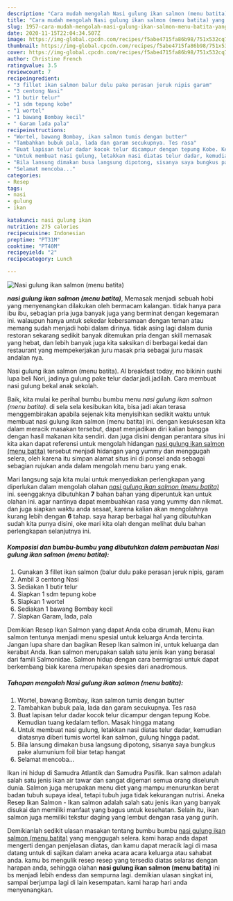 ```yaml
---
description: "Cara mudah mengolah Nasi gulung ikan salmon (menu batita) yang Lezat"
title: "Cara mudah mengolah Nasi gulung ikan salmon (menu batita) yang Lezat"
slug: 1957-cara-mudah-mengolah-nasi-gulung-ikan-salmon-menu-batita-yang-lezat
date: 2020-11-15T22:04:34.507Z
image: https://img-global.cpcdn.com/recipes/f5abe4715fa86b98/751x532cq70/nasi-gulung-ikan-salmon-menu-batita-foto-resep-utama.jpg
thumbnail: https://img-global.cpcdn.com/recipes/f5abe4715fa86b98/751x532cq70/nasi-gulung-ikan-salmon-menu-batita-foto-resep-utama.jpg
cover: https://img-global.cpcdn.com/recipes/f5abe4715fa86b98/751x532cq70/nasi-gulung-ikan-salmon-menu-batita-foto-resep-utama.jpg
author: Christine French
ratingvalue: 3.5
reviewcount: 7
recipeingredient:
- "3 fillet ikan salmon balur dulu pake perasan jeruk nipis garam"
- "3 centong Nasi"
- "1 butir telur"
- "1 sdm tepung kobe"
- "1 wortel"
- "1 bawang Bombay kecil"
- " Garam lada pala"
recipeinstructions:
- "Wortel, bawang Bombay, ikan salmon tumis dengan butter"
- "Tambahkan bubuk pala, lada dan garam secukupnya. Tes rasa"
- "Buat lapisan telur dadar kocok telur dicampur dengan tepung Kobe. Kemudian tuang kedalam teflon. Masak hingga matang"
- "Untuk membuat nasi gulung, letakkan nasi diatas telur dadar, kemudian diatasnya diberi tumis wortel ikan salmon, gulung hingga padat."
- "Bila lansung dimakan busa langsung dipotong, sisanya saya bungkus pake alumunium foil biar tetap hangat"
- "Selamat mencoba..."
categories:
- Resep
tags:
- nasi
- gulung
- ikan

katakunci: nasi gulung ikan 
nutrition: 275 calories
recipecuisine: Indonesian
preptime: "PT31M"
cooktime: "PT40M"
recipeyield: "2"
recipecategory: Lunch

---
```



![Nasi gulung ikan salmon (menu batita)](https://img-global.cpcdn.com/recipes/f5abe4715fa86b98/751x532cq70/nasi-gulung-ikan-salmon-menu-batita-foto-resep-utama.jpg)

<b><i>nasi gulung ikan salmon (menu batita)</i></b>, Memasak menjadi sebuah hobi yang menyenangkan dilakukan oleh bermacam kalangan. tidak hanya para ibu ibu, sebagian pria juga banyak juga yang berminat dengan kegemaran ini. walaupun hanya untuk sekedar kebersamaan dengan teman atau memang sudah menjadi hobi dalam dirinya. tidak asing lagi dalam dunia restoran sekarang sedikit banyak ditemukan pria dengan skill memasak yang hebat, dan lebih banyak juga kita saksikan di berbagai kedai dan restaurant yang mempekerjakan juru masak pria sebagai juru masak andalan nya.

Nasi gulung ikan salmon (menu batita). Al breakfast today, mo bikinin sushi lupa beli Nori, jadinya gulung pake telur dadar.jadi.jadilah. Cara membuat nasi gulung bekal anak sekolah.

Baik, kita mulai ke perihal bumbu bumbu menu <i>nasi gulung ikan salmon (menu batita)</i>. di sela sela kesibukan kita, bisa jadi akan terasa menggembirakan apabila sejenak kita menyisihkan sedikit waktu untuk membuat nasi gulung ikan salmon (menu batita) ini. dengan kesuksesan kita dalam meracik masakan tersebut, dapat menjadikan diri kalian bangga dengan hasil makanan kita sendiri. dan juga disini dengan perantara situs ini kita akan dapat referensi untuk mengolah hidangan <u>nasi gulung ikan salmon (menu batita)</u> tersebut menjadi hidangan yang yummy dan menggugah selera, oleh karena itu simpan alamat situs ini di ponsel anda sebagai sebagian rujukan anda dalam mengolah menu baru yang enak.


Mari langsung saja kita mulai untuk menyediakan perlengkapan yang diperlukan dalam mengolah olahan <u><i>nasi gulung ikan salmon (menu batita)</i></u> ini. seenggaknya dibutuhkan <b>7</b> bahan bahan yang diperuntuk kan untuk olahan ini. agar nantinya dapat membuahkan rasa yang yummy dan nikmat. dan juga siapkan waktu anda sesaat, karena kalian akan mengolahnya kurang lebih dengan <b>6</b> tahap. saya harap berbagai hal yang dibutuhkan sudah kita punya disini, oke mari kita olah dengan melihat dulu bahan perlengkapan selanjutnya ini.

<!--inarticleads1-->

##### Komposisi dan bumbu-bumbu yang dibutuhkan dalam pembuatan Nasi gulung ikan salmon (menu batita):

1. Gunakan 3 fillet ikan salmon (balur dulu pake perasan jeruk nipis, garam
1. Ambil 3 centong Nasi
1. Sediakan 1 butir telur
1. Siapkan 1 sdm tepung kobe
1. Siapkan 1 wortel
1. Sediakan 1 bawang Bombay kecil
1. Siapkan  Garam, lada, pala


Demikian Resep Ikan Salmon yang dapat Anda coba dirumah, Menu ikan salmon tentunya menjadi menu spesial untuk keluarga Anda tercinta. Jangan lupa share dan bagikan Resep Ikan salmon ini, untuk keluarga dan kerabat Anda. Ikan salmon merupakan salah satu jenis ikan yang berasal dari famili Salmonidae. Salmon hidup dengan cara bermigrasi untuk dapat berkembang biak karena merupakan spesies dari anadromous. 

<!--inarticleads2-->

##### Tahapan mengolah Nasi gulung ikan salmon (menu batita):

1. Wortel, bawang Bombay, ikan salmon tumis dengan butter
1. Tambahkan bubuk pala, lada dan garam secukupnya. Tes rasa
1. Buat lapisan telur dadar kocok telur dicampur dengan tepung Kobe. Kemudian tuang kedalam teflon. Masak hingga matang
1. Untuk membuat nasi gulung, letakkan nasi diatas telur dadar, kemudian diatasnya diberi tumis wortel ikan salmon, gulung hingga padat.
1. Bila lansung dimakan busa langsung dipotong, sisanya saya bungkus pake alumunium foil biar tetap hangat
1. Selamat mencoba...


Ikan ini hidup di Samudra Atlantik dan Samudra Pasifik. Ikan salmon adalah salah satu jenis ikan air tawar dan sangat digemari semua orang diseluruh dunia. Salmon juga merupakan menu diet yang mampu menurunkan berat badan tubuh supaya ideal, tetapi tubuh juga tidak kekurangan nutrisi. Aneka Resep Ikan Salmon - Ikan salmon adalah salah satu jenis ikan yang banyak disukai dan memiliki manfaat yang bagus untuk kesehatan. Selain itu, ikan salmon juga memiliki tekstur daging yang lembut dengan rasa yang gurih. 

Demikianlah sedikit ulasan masakan tentang bumbu bumbu <u>nasi gulung ikan salmon (menu batita)</u> yang menggugah selera. kami harap anda dapat mengerti dengan penjelasan diatas, dan kamu dapat meracik lagi di masa datang untuk di sajikan dalam aneka acara acara keluarga atau sahabat anda. kamu bs mengulik resep resep yang tersedia diatas selaras dengan harapan anda, sehingga olahan <b>nasi gulung ikan salmon (menu batita)</b> ini bs menjadi lebih endess dan sempurna lagi. demikian ulasan singkat ini, sampai berjumpa lagi di lain kesempatan. kami harap hari anda menyenangkan.
